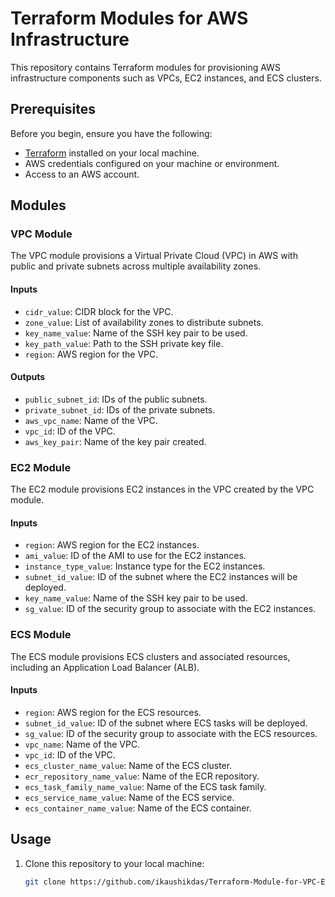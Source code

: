 # Terraform Modules for AWS Infrastructure

This repository contains Terraform modules for provisioning AWS infrastructure components such as VPCs, EC2 instances, and ECS clusters.

## Prerequisites

Before you begin, ensure you have the following:

- [Terraform](https://www.terraform.io/downloads.html) installed on your local machine.
- AWS credentials configured on your machine or environment.
- Access to an AWS account.

## Modules

### VPC Module

The VPC module provisions a Virtual Private Cloud (VPC) in AWS with public and private subnets across multiple availability zones.

#### Inputs

- `cidr_value`: CIDR block for the VPC.
- `zone_value`: List of availability zones to distribute subnets.
- `key_name_value`: Name of the SSH key pair to be used.
- `key_path_value`: Path to the SSH private key file.
- `region`: AWS region for the VPC.

#### Outputs

- `public_subnet_id`: IDs of the public subnets.
- `private_subnet_id`: IDs of the private subnets.
- `aws_vpc_name`: Name of the VPC.
- `vpc_id`: ID of the VPC.
- `aws_key_pair`: Name of the key pair created.

### EC2 Module

The EC2 module provisions EC2 instances in the VPC created by the VPC module.

#### Inputs

- `region`: AWS region for the EC2 instances.
- `ami_value`: ID of the AMI to use for the EC2 instances.
- `instance_type_value`: Instance type for the EC2 instances.
- `subnet_id_value`: ID of the subnet where the EC2 instances will be deployed.
- `key_name_value`: Name of the SSH key pair to be used.
- `sg_value`: ID of the security group to associate with the EC2 instances.

### ECS Module

The ECS module provisions ECS clusters and associated resources, including an Application Load Balancer (ALB).

#### Inputs

- `region`: AWS region for the ECS resources.
- `subnet_id_value`: ID of the subnet where ECS tasks will be deployed.
- `sg_value`: ID of the security group to associate with the ECS resources.
- `vpc_name`: Name of the VPC.
- `vpc_id`: ID of the VPC.
- `ecs_cluster_name_value`: Name of the ECS cluster.
- `ecr_repository_name_value`: Name of the ECR repository.
- `ecs_task_family_name_value`: Name of the ECS task family.
- `ecs_service_name_value`: Name of the ECS service.
- `ecs_container_name_value`: Name of the ECS container.

## Usage

1. Clone this repository to your local machine:

   ```bash
   git clone https://github.com/ikaushikdas/Terraform-Module-for-VPC-EC2-and-ECS-with-ALB.git

